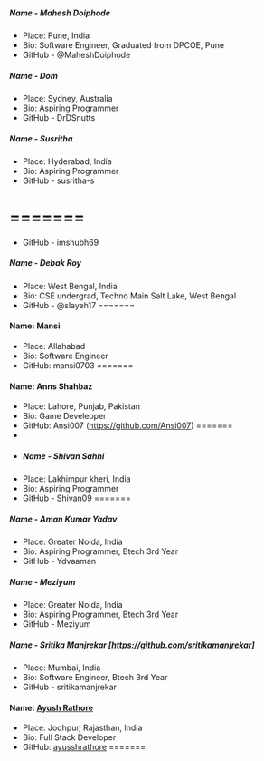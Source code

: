##### Name - Mahesh Doiphode
- Place: Pune, India
- Bio: Software Engineer, Graduated from DPCOE, Pune
- GitHub - @MaheshDoiphode

##### Name - Dom
- Place: Sydney, Australia
- Bio: Aspiring Programmer
- GitHub - DrDSnutts

##### Name - Susritha
- Place: Hyderabad, India
- Bio: Aspiring Programmer
- GitHub - susritha-s

=======
=======
- GitHub - imshubh69


##### Name - Debak Roy
- Place: West Bengal, India
- Bio: CSE undergrad, Techno Main Salt Lake, West Bengal
- GitHub - @slayeh17
=======

#### Name: Mansi
- Place: Allahabad 
- Bio: Software Engineer
- GitHub: mansi0703
=======

#### Name: Anns Shahbaz
- Place: Lahore, Punjab, Pakistan
- Bio: Game Develeoper
- GitHub: Ansi007 (https://github.com/Ansi007)
=======
- 
- ##### Name - Shivan Sahni
- Place: Lakhimpur kheri, India
- Bio: Aspiring Programmer
- GitHub - Shivan09
=======

##### Name - Aman Kumar Yadav
- Place: Greater Noida, India
- Bio: Aspiring Programmer, Btech 3rd Year
- GitHub - Ydvaaman

##### Name - Meziyum
- Place: Greater Noida, India
- Bio: Aspiring Programmer, Btech 3rd Year
- GitHub - Meziyum

##### Name - Sritika Manjrekar [https://github.com/sritikamanjrekar]
- Place: Mumbai, India
- Bio: Software Engineer, Btech 3rd Year
- GitHub - sritikamanjrekar


#### Name: [Ayush Rathore](https://github.com/ayusshrathore)
- Place: Jodhpur, Rajasthan, India
- Bio: Full Stack Developer
- GitHub: [ayusshrathore](https://github.com/ayusshrathore)
=======


